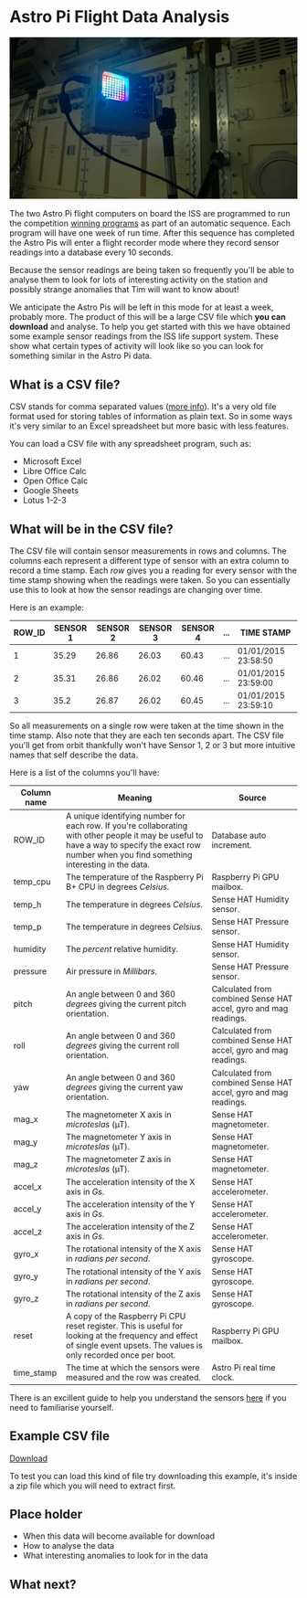 # Astro Pi Flight Data Analysis

![](images/columbus.jpg)

The two Astro Pi flight computers on board the ISS are programmed to run the competition [winning programs](http://astro-pi.org/competition/winners/) as part of an automatic sequence.  Each program will have one week of run time. After this sequence has completed the Astro Pis will enter a flight recorder mode where they record sensor readings into a database every 10 seconds.

Because the sensor readings are being taken so frequently you'll be able to analyse them to look for lots of interesting activity on the station and possibly strange anomalies that Tim will want to know about!

We anticipate the Astro Pis will be left in this mode for at least a week, probably more. The product of this will be a large CSV file which **you can download** and analyse. To help you get started with this we have obtained some example sensor readings from the ISS life support system. These show what certain types of activity will look like so you can look for something similar in the Astro Pi data.

## What is a CSV file?

CSV stands for comma separated values ([more info](https://en.wikipedia.org/wiki/Comma-separated_values)). It's a very old file format used for storing tables of information as plain text. So in some ways it's very similar to an Excel spreadsheet but more basic with less features.

You can load a CSV file with any spreadsheet program, such as:

- Microsoft Excel
- Libre Office Calc
- Open Office Calc
- Google Sheets
- Lotus 1-2-3

## What will be in the CSV file?

The CSV file will contain sensor measurements in rows and columns. The columns each represent a different type of sensor with an extra column to record a time stamp. Each *row* gives you a reading for every sensor with the time stamp showing when the readings were taken. So you can essentially use this to look at how the sensor readings are changing over time.

Here is an example:

ROW_ID|SENSOR 1|SENSOR 2|SENSOR 3|SENSOR 4|...|TIME STAMP
---|---|---|---|---|---|---
1|35.29|26.86|26.03|60.43|...|01/01/2015 23:58:50
2|35.31|26.86|26.02|60.46|...|01/01/2015 23:59:00
3|35.2|26.87|26.02|60.45|...|01/01/2015 23:59:10

So all measurements on a single row were taken at the time shown in the time stamp. Also note that they are each ten seconds apart. The CSV file you'll get from orbit thankfully won't have Sensor 1, 2 or 3 but more intuitive names that self describe the data.

Here is a list of the columns you'll have:

Column name|Meaning|Source
---|---|---
ROW_ID|A unique identifying number for each row. If you're collaborating with other people it may be useful to have a way to specify the exact row number when you find something interesting in the data.|Database auto increment.
temp_cpu|The temperature of the Raspberry Pi B+ CPU in degrees *Celsius*.|Raspberry Pi GPU mailbox.
temp_h|The temperature in degrees *Celsius*.|Sense HAT Humidity sensor.
temp_p|The temperature in degrees *Celsius*.|Sense HAT Pressure sensor.
humidity|The *percent* relative humidity.|Sense HAT Humidity sensor.
pressure|Air pressure in *Millibars*.|Sense HAT Pressure sensor.
pitch|An angle between 0 and 360 *degrees* giving the current pitch orientation.|Calculated from combined Sense HAT accel, gyro and mag readings. 
roll|An angle between 0 and 360 *degrees* giving the current roll orientation.|Calculated from combined Sense HAT accel, gyro and mag readings.
yaw|An angle between 0 and 360 *degrees* giving the current yaw orientation.|Calculated from combined Sense HAT accel, gyro and mag readings.
mag_x|The magnetometer X axis in *microteslas* (µT).|Sense HAT magnetometer.
mag_y|The magnetometer Y axis in *microteslas* (µT).|Sense HAT magnetometer.
mag_z|The magnetometer Z axis in *microteslas* (µT).|Sense HAT magnetometer.
accel_x|The acceleration intensity of the X axis in *Gs*.|Sense HAT accelerometer.
accel_y|The acceleration intensity of the Y axis in *Gs*.|Sense HAT accelerometer.
accel_z|The acceleration intensity of the Z axis in *Gs*.|Sense HAT accelerometer.
gyro_x|The rotational intensity of the X axis in *radians per second*.|Sense HAT gyroscope.
gyro_y|The rotational intensity of the Y axis in *radians per second*.|Sense HAT gyroscope.
gyro_z|The rotational intensity of the Z axis in *radians per second*.|Sense HAT gyroscope.
reset|A copy of the Raspberry Pi CPU reset register. This is useful for looking at the frequency and effect of single event upsets. The values is only recorded once per boot.|Raspberry Pi GPU mailbox.
time_stamp|The time at which the sensors were measured and the row was created.|Astro Pi real time clock.

There is an excillent guide to help you understand the sensors [here](https://www.raspberrypi.org/learning/astro-pi-guide/) if you need to familiarise yourself.

## Example CSV file

[Download](data/astro_pi_data_20150824_085954.zip?raw=true)

To test you can load this kind of file try downloading this example, it's inside a zip file which you will need to extract first.



## Place holder
- When this data will become available for download
- How to analyse the data
- What interesting anomalies to look for in the data

## What next?

